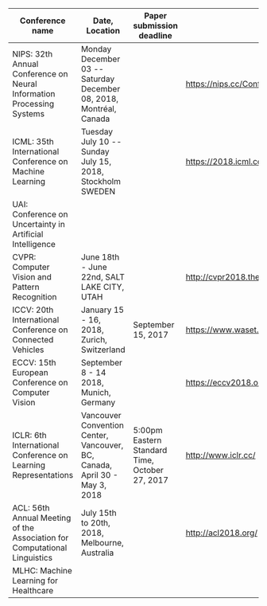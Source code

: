 Conference name | Date, Location     | Paper submission deadline | Website                       |
--------------- | -------- | ------------------------- | ----------------------------- |
NIPS: 32th Annual Conference on Neural Information Processing Systems | Monday December 03 -- Saturday December 08, 2018, Montréal, Canada |                           | https://nips.cc/Conferences/2018 |
ICML: 35th International Conference on Machine Learning | Tuesday July 10 -- Sunday July 15, 2018, Stockholm SWEDEN | | https://2018.icml.cc/ | 
UAI: Conference on Uncertainty in Artificial Intelligence |          |                           |                               |
CVPR: Computer Vision and Pattern Recognition | June 18th - June 22nd, SALT LAKE CITY, UTAH |                           | http://cvpr2018.thecvf.com/ |
ICCV: 20th International Conference on Connected Vehicles | January 15 - 16, 2018, Zurich, Switzerland | September 15, 2017 | https://www.waset.org/conference/2018/01/zurich/ICCV |
ECCV: 15th European Conference on Computer Vision | September 8 - 14 2018, Munich, Germany |                           | https://eccv2018.org/ |
ICLR: 6th International Conference on Learning Representations  | Vancouver Convention Center, Vancouver, BC, Canada, April 30 - May 3, 2018 | 5:00pm Eastern Standard Time, October 27, 2017 | http://www.iclr.cc/ |
ACL: 56th Annual Meeting of the Association for Computational Linguistics | July 15th to 20th, 2018, Melbourne, Australia |                           | http://acl2018.org/ |
MLHC: Machine Learning for Healthcare |          |                           |                               |
